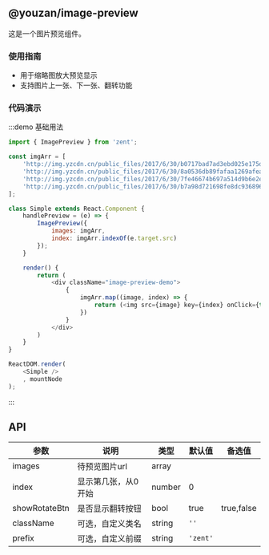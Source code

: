 ## @youzan/image-preview

这是一个图片预览组件。

### 使用指南

-  用于缩略图放大预览显示
-  支持图片上一张、下一张、翻转功能

### 代码演示

:::demo 基础用法
```js
import { ImagePreview } from 'zent';

const imgArr = [
	'http://img.yzcdn.cn/public_files/2017/6/30/b0717bad7ad3ebd025e175d624ade39f.png',
	'http://img.yzcdn.cn/public_files/2017/6/30/8a0536db89fafaa1269afeaa807a579b.png',
	'http://img.yzcdn.cn/public_files/2017/6/30/7fe46674b697a514d9b6e2e155e88f1c.png',
	'http://img.yzcdn.cn/public_files/2017/6/30/b7a98d721698fe8dc93689683706db45.png'
];

class Simple extends React.Component {
	handlePreview = (e) => {
		ImagePreview({
			images: imgArr,
			index: imgArr.indexOf(e.target.src)
		});
	}

	render() {
		return (
			<div className="image-preview-demo">
				{
					imgArr.map((image, index) => {
						return (<img src={image} key={index} onClick={this.handlePreview} alt="" width="160" />);
					})
				}
			</div>
		)
	}
}

ReactDOM.render(
	<Simple />
	, mountNode
);

```
:::

## API

| 参数            | 说明               | 类型             | 默认值      | 备选值     |
|------          |------              |------            |--------    |--------   |
| images         | 待预览图片url       | array            |         |              |
| index          | 显示第几张，从0开始  | number           | 0       |              |
| showRotateBtn  | 是否显示翻转按钮     | bool             | true     |  true,false |
| className      | 可选，自定义类名     | string           | `''`     |         |
| prefix         | 可选，自定义前缀     | string           | `'zent'` |         |

